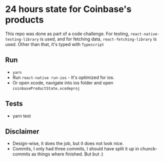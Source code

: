 # 24 hours state for Coinbase's products

This repo was done as part of a code challenge. For testing, `react-native-testing-library` is used, and for fetching data, `react-fetching-library` is used. Other than that, it's typed with `Typescript`

## Run

- `yarn`
- Run `react-native run-ios` - It's optimized for ios.
- Or open xcode, navigate into ios folder and open `coinbaseProductState.xcodeproj`

## Tests

- yarn test

## Disclaimer

- Design-wise, it does the job, but it does not look nice.
- Commits, I only had three commits, I should have split it up in chunck-commits as things where finished. But but :)
